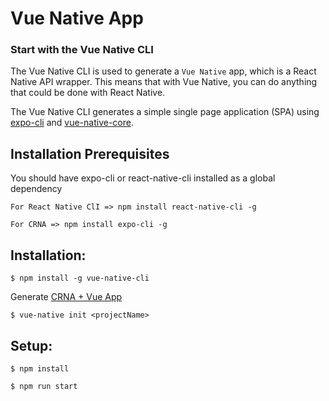# Vue Native App

### Start with the Vue Native CLI

The Vue Native CLI is used to generate a `Vue Native` app, which is a React Native API wrapper. This means that with Vue Native, you can do anything that could be done with React Native.

The Vue Native CLI generates a simple single page application (SPA) using [expo-cli](https://github.com/expo/expo-cli) and
[vue-native-core](https://github.com/GeekyAnts/vue-native-core).

## Installation Prerequisites

You should have expo-cli or react-native-cli installed as a global dependency

```
For React Native ClI => npm install react-native-cli -g
```

```
For CRNA => npm install expo-cli -g
```

## Installation:

```
$ npm install -g vue-native-cli
```

Generate [CRNA + Vue App](https://github.com/GeekyAnts/vue-native-core)

```
$ vue-native init <projectName>
```

## Setup:

```
$ npm install
```

```
$ npm run start
```